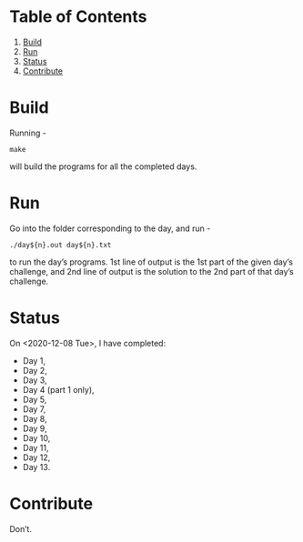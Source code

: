 
# Table of Contents

1.  [Build](#org44f946b)
2.  [Run](#org09db6b8)
3.  [Status](#org52e743a)
4.  [Contribute](#orgba3322c)



<a id="org44f946b"></a>

# Build

Running -

    make

will build the programs for all the completed days.


<a id="org09db6b8"></a>

# Run

Go into the folder corresponding to the day, and run -

    ./day${n}.out day${n}.txt

to run the day&rsquo;s programs. 1st line of output is the 1st part of the given day&rsquo;s challenge,
and 2nd line of output is the solution to the 2nd part of that day&rsquo;s challenge.


<a id="org52e743a"></a>

# Status

On <span class="timestamp-wrapper"><span class="timestamp">&lt;2020-12-08 Tue&gt;</span></span>, I have completed:

-   Day 1,
-   Day 2,
-   Day 3,
-   Day 4 (part 1 only),
-   Day 5,
-   Day 7,
-   Day 8,
-   Day 9,
-   Day 10,
-   Day 11,
-   Day 12,
-   Day 13.


<a id="orgba3322c"></a>

# Contribute

Don&rsquo;t.

